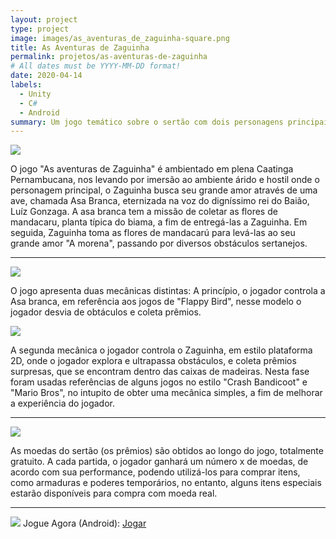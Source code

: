 ```yaml
---
layout: project
type: project
image: images/as_aventuras_de_zaguinha-square.png
title: As Aventuras de Zaguinha 
permalink: projetos/as-aventuras-de-zaguinha
# All dates must be YYYY-MM-DD format!
date: 2020-04-14
labels:
  - Unity
  - C#
  - Android
summary: Um jogo temático sobre o sertão com dois personagens principais, a Asa branca e o Zaguinha em busca de aventuras pelo sertão.
---
```


<img class="ui image" src="{{ site.baseurl }}/images/as_aventuras_de_zaguinha-header.png">

O jogo "As aventuras de Zaguinha" é ambientado em plena Caatinga Pernambucana, nos levando por imersão ao ambiente árido e hostil onde o personagem principal, o Zaguinha busca seu grande amor através de uma ave, chamada Asa Branca, eternizada na voz do digníssimo rei do Baião, Luíz Gonzaga.
A asa branca tem a missão de coletar as flores de mandacaru, planta típica do biama, a fim de  entregá-las a Zaguinha. Em seguida, Zaguinha toma as flores de mandacarú para levá-las ao seu grande amor "A morena", passando por diversos obstáculos sertanejos.


<hr>
<img class="ui image" src="{{ site.baseurl }}/images/screenshots/aaz-3.png">

O jogo apresenta duas mecânicas distintas: A princípio, o jogador controla a Asa branca, em referência aos jogos de "Flappy Bird", nesse modelo o jogador desvia de obtáculos e coleta prêmios.

<img class="ui image" src="{{ site.baseurl }}/images/screenshots/aaz-1.png">

A segunda mecânica o jogador controla o Zaguinha, em estilo plataforma 2D, onde o jogador explora e ultrapassa obstáculos, e coleta prêmios surpresas, que se encontram dentro das caixas de madeiras. Nesta fase foram usadas referências de alguns jogos no estilo "Crash Bandicoot" e "Mario Bros", no intupito de obter uma mecânica simples, a fim de melhorar a experiência do jogador.
<hr>
<img class="ui image" src="{{ site.baseurl }}/images/screenshots/aaz-2.png">

As moedas do sertão (os prêmios) são obtidos ao longo do jogo, totalmente gratuito. A cada partida, o jogador ganhará um número x de moedas, de acordo com sua performance, podendo utilizá-los para comprar itens, como  armaduras e poderes temporários, no entanto, alguns itens especiais estarão disponíveis para compra com moeda real.

<hr>
<img class="ui centered circular image" src="{{ site.baseurl }}/images/as_aventuras_de_zaguinha-playstore.png">
Jogue Agora (Android): <a href="https://play.google.com/store/apps/details?id=com.cakeRoll.asaventurasdezaguinha"><i class="large github icon"></i>Jogar</a>